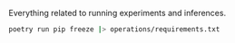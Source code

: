 Everything related to running experiments and inferences.

```bash
poetry run pip freeze |> operations/requirements.txt
```
